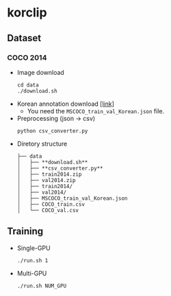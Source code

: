 # korclip

## Dataset

### COCO 2014 
- Image download
  ```
  cd data
  ./download.sh
  ```
- Korean annotation download [[link]](https://www.aihub.or.kr/aihubdata/data/view.do?currMenu=115&topMenu=100&dataSetSn=261)
  - You need the `MSCOCO_train_val_Korean.json` file.
- Preprocessing (json -> csv)
  ```
  python csv_converter.py
  ```
- Diretory structure
  ```
  ├── data
  │   ├── **download.sh**
  │   ├── **csv_converter.py**
  │   ├── train2014.zip
  │   ├── val2014.zip
  │   ├── train2014/
  │   ├── val2014/
  │   ├── MSCOCO_train_val_Korean.json
  │   ├── COCO_train.csv
  │   └── COCO_val.csv
  ```

## Training
- Single-GPU
    ```
    ./run.sh 1
    ```
- Multi-GPU
  ```
  ./run.sh NUM_GPU
  ```
